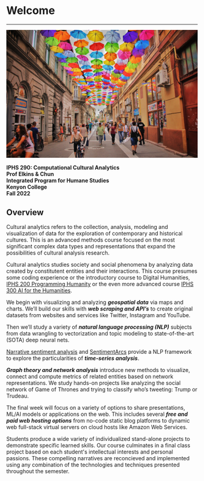 # Welcome
---

![Reading Image](images/img_iphs290_cultural_haseeb-jamil-zbg2-gyo_hM-unsplash.jpg)


**IPHS 290: Computational Cultural Analytics**  
**Prof Elkins & Chun**  
**Integrated Program for Humane Studies**  
**Kenyon College**  
**Fall 2022**  

## Overview

Cultural analytics refers to the collection, analysis, modeling and visualization of data for the exploration of contemporary and historical cultures. This is an advanced methods course focused on the most significant complex data types and representations that expand the possibilities of cultural analysis research.

Cultural analytics studies society and social phenomena by analyzing data created by constitutent entities and their interactions. This course presumes some coding experience or the introductory course to Digital Humanities, [IPHS 200 Programming Humanity](https://programminghumanity.wordpress.com/) or the even more advanced course [IPHS 300 AI for the Humanities](https://aiforthehumanities.wordpress.com/). 

We begin with visualizing and analyzing ***geospatial data*** via maps and charts. We’ll build our skills with ***web scraping and API’s*** to create original datasets from websites and services like Twitter, Instagram and YouTube. 

Then we’ll study a variety of ***natural language processing (NLP)*** subjects from data wrangling to vectorization and topic modeling to state-of-the-art (SOTA) deep neural nets. 

[Narrative sentiment analysis](https://www.cambridge.org/core/what-we-publish/elements/cambridge-elements-series) and [SentimentArcs](https://github.com/jon-chun/sentimentarcs_notebooks) provide a NLP framework to explore the particularities of ***time-series analysis***. 

***Graph theory and network analysis*** introduce new methods to visualize, connect and compute metrics of related entities based on network representations. We study hands-on projects like analyzing the social network of Game of Thrones and trying to classify who’s tweeting: Trump or Trudeau. 

The final week will focus on a variety of options to share presentations, ML/AI models or applications on the web. This includes several ***free and paid web hosting options*** from no-code static blog platforms to dynamic web full-stack virtual servers on cloud hosts like Amazon Web Services.

Students produce a wide variety of individualized stand-alone projects to demonstrate specific learned skills. Our course culminates in a final class project based on each student's intellectual interests and personal passions. These compelling narratives are reconcieved and implemented using any combination of the technologies and techniques presented throughout the semester.

